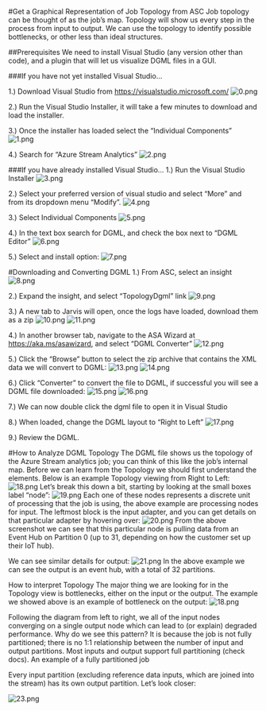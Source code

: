 #Get a Graphical Representation of Job Topology from ASC
Job topology can be thought of as the job’s map. Topology will show us every step in the process from input to output. We can use the topology to identify possible bottlenecks, or other less than ideal structures.

##Prerequisites
We need to install Visual Studio (any version other than code), and a plugin that will let us visualize DGML files in a GUI.

###If  you have not yet installed Visual Studio…

1.)	Download Visual Studio from https://visualstudio.microsoft.com/
	 ![0.png](/.attachments/0-a9d84aa9-322b-443e-ba4c-96d77d0c7a1a.png)

2.)	Run the Visual Studio Installer, it will take a few minutes to download and load the installer.

3.)	Once the installer has loaded select the “Individual Components”
![1.png](/.attachments/1-292982fb-c0f4-4bd7-a27b-5da623c3d3fb.png)

4.)	Search for “Azure Stream Analytics”
 ![2.png](/.attachments/2-d27eff94-752e-414a-8834-efe294117548.png)

###If you have already installed Visual Studio…
1.)	Run the Visual Studio Installer
![3.png](/.attachments/3-9134aacd-e23a-41dd-bed6-5ecb1d35a172.png)

2.)	Select your preferred version of visual studio and select “More” and from its dropdown menu “Modify”.
 ![4.png](/.attachments/4-01d15a66-22c1-464c-9343-0a274c9c3839.png)

3.)	Select Individual Components
	 ![5.png](/.attachments/5-a0515b34-cf17-465c-afb6-2436129cce10.png)

4.)	In the text box search for DGML, and check the box next to “DGML Editor”
	 ![6.png](/.attachments/6-738429c0-9f84-4189-ae7b-5493f5d34513.png)

5.)	Select and install option:
	 ![7.png](/.attachments/7-1cb47102-901b-4e0c-9753-919e8f7e910c.png)

#Downloading and Converting DGML
1.)	From ASC, select an insight
	 ![8.png](/.attachments/8-3aeff02e-50f8-4a38-b184-27d12668da86.png)

2.)	Expand the insight, and select “TopologyDgml” link
	 ![9.png](/.attachments/9-9e95b79a-8046-45fb-8c10-93555a631b4c.png)

3.)	A new tab to Jarvis will open, once the logs have loaded, download them as a zip
	 ![10.png](/.attachments/10-2f08277c-d0cd-4bec-93e6-7d0e3e49b5a6.png)
	 ![11.png](/.attachments/11-969626a5-7e18-433a-8dde-9b3381713c04.png)

4.)	In another browser tab, navigate to the ASA Wizard at https://aka.ms/asawizard, and select “DGML Converter”
	 ![12.png](/.attachments/12-1d3de6c2-0c2c-415b-ae7a-ba1a889fb16d.png)

5.)	Click the “Browse” button to select the zip archive that contains the XML data we will convert to DGML:
	 ![13.png](/.attachments/13-5d4447e1-8758-403b-8986-ccea47928786.png)
	 ![14.png](/.attachments/14-17772e1e-814b-4452-880a-e931656db960.png)

6.)	Click “Converter” to convert the file to DGML, if successful you will see a DGML file downloaded:
	 ![15.png](/.attachments/15-d825c1f4-85e7-4ed3-b373-8ed2fdcaf4da.png)
	 ![16.png](/.attachments/16-62800251-ef96-4407-88df-ff2b6cc2c13c.png)

7.)	We can now double click the dgml file to open it in Visual Studio

8.)	When loaded, change the DGML layout to “Right to Left”
	 ![17.png](/.attachments/17-9cfdf95b-fa9c-4bc5-96e9-84a32d788e15.png)

9.)	Review the DGML.

#How to Analyze DGML Topology
The DGML file shows us the topology of the Azure Stream analytics job; you can think of this like the job’s internal map.
Before we can learn from the Topology we should first understand the elements. Below is an example Topology viewing from Right to Left:
 ![18.png](/.attachments/18-0c0968e3-f85c-4a86-b1d1-1c82828c3a83.png)
Let’s break this down a bit, starting by looking at the small boxes label “node”:
 ![19.png](/.attachments/19-069522d8-3046-4ca2-baa8-c58ac91e4757.png)
Each one of these nodes represents a discrete unit of processing that the job is using, the above example are processing nodes for input. The leftmost block is the input adapter, and you can get details on that particular adapter by hovering over:
 ![20.png](/.attachments/20-736fd7ad-b255-4fa3-979b-5c8204ddf1f9.png)
From the above screenshot we can see that this particular node is pulling data from an Event Hub on Partition 0 (up to 31, depending on how the customer set up their IoT hub).

We can see similar details for output:
 ![21.png](/.attachments/21-2e30dbd4-0c55-4c2a-9590-4f7c76d3508e.png)
In the above example we can see the output is an event hub, with a total of 32 partitions.

How to interpret Topology
The major thing we are looking for in the Topology view is bottlenecks, either on the input or the output. The example we showed above is an example of bottleneck on the output:
![18.png](/.attachments/18-2fb155ef-dbe0-4197-828e-215d7e6025f3.png)
 
Following the diagram from left to right, we all of the input nodes converging on a single output node which can lead to (or explain) degraded performance. Why do we see this pattern? It is because the job is not fully partitioned; there is no 1:1 relationship between the number of input and output partitions. Most inputs and output support full partitioning (check docs).
An example of a fully partitioned job
 
Every input partition (excluding reference data inputs, which are joined into the stream) has its own output partition. Let’s look closer:
 
![23.png](/.attachments/23-f5cd7133-9a14-4a64-a90b-ec2f6b2f2e18.png)